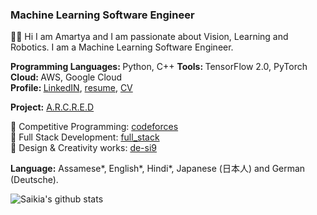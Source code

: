 ### Machine Learning Software Engineer
👋🏻 Hi I am Amartya and I am passionate about Vision, Learning and Robotics. I am a Machine Learning Software Engineer.

<b>Programming Languages: </b>Python, C++ 
<b>Tools: </b>TensorFlow 2.0, PyTorch 
<b>Cloud: </b>AWS, Google Cloud <br />
<b>Profile: </b><a href="https://www.linkedin.com/in/amartyasaikia/">LinkedIN</a>, <a href="https://drive.google.com/file/d/1HKraa0FgyOy4J6GMGtG9GozYR8WlmMoL/view?usp=sharing">resume</a>, <a href="#">CV</a>

<b>Project:</b> <a href="http://www.arcred.space/"> A.R.C.R.E.D </a>

🌌 Competitive Programming: <a href="#">codeforces</a><br />
🌌 Full Stack Development: <a href="https://github.com/s-ai-kia/full_stack">full_stack</a><br />
🌌 Design & Creativity works: <a href="https://github.com/s-ai-kia/de-si9">de-si9</a><br />

<b>Language:</b> Assamese*, English*, Hindi*, Japanese (日本人) and German (Deutsche).

![Saikia's github stats](https://github-readme-stats.vercel.app/api?username=s-ai-kia&show_icons=true&theme=dark)
